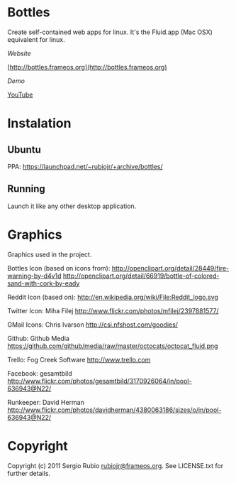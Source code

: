 # Bottles

Create self-contained web apps for linux. It's the Fluid.app (Mac OSX) equivalent for linux.

*Website*

[http://bottles.frameos.org](http://bottles.frameos.org)

*Demo*

[YouTube](http://www.youtube.com/watch?v=og8ZAcOKig0)


# Instalation

## Ubuntu

PPA: https://launchpad.net/~rubiojr/+archive/bottles/

## Running

Launch it like any other desktop application.              

# Graphics

Graphics used in the project.

Bottles Icon (based on icons from):
http://openclipart.org/detail/28449/fire-warning-by-d4v1d
http://openclipart.org/detail/66919/bottle-of-colored-sand-with-cork-by-eady

Reddit Icon (based on):
http://en.wikipedia.org/wiki/File:Reddit_logo.svg

Twitter Icon:
Miha Filej
http://www.flickr.com/photos/mfilej/2397881577/

GMail Icons:
Chris Ivarson
http://csi.nfshost.com/goodies/

Github:
Github Media
https://github.com/github/media/raw/master/octocats/octocat_fluid.png

Trello:
Fog Creek Software
http://www.trello.com

Facebook:
gesamtbild
http://www.flickr.com/photos/gesamtbild/3170926064/in/pool-636943@N22/

Runkeeper:
David Herman
http://www.flickr.com/photos/davidherman/4380063186/sizes/o/in/pool-636943@N22/

# Copyright

Copyright (c) 2011 Sergio Rubio <rubiojr@frameos.org>. See LICENSE.txt for
further details.

